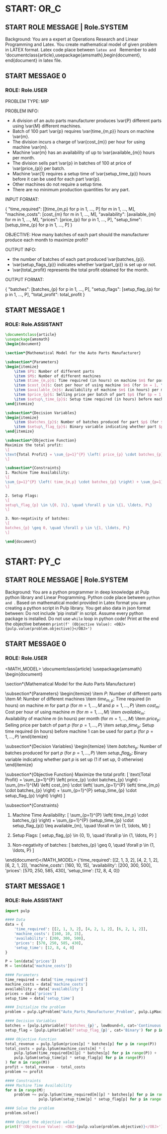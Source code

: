 # START: OR_C 
## START ROLE MESSAGE | Role.SYSTEM 
Background: You are a expert at Operations Research and Linear Programming and Latex. You create mathematical model of given problem in LATEX format. Latex code place between ```latex and ``` Remember to add 'documentclass{article},usepackage{amsmath},begin{document}, end{document} in latex file. 
## START MESSAGE 0 
### ROLE: Role.USER
<DESCRIPTION>
PROBLEM TYPE: MIP

PROBLEM INFO:

- A division of an auto parts manufacturer produces \var{P} different parts using \var{M} different machines.
- Batch of 100 part \var{p} requires \var{time_{m,p}} hours on machine \var{m}.
- The division incurs a charge of \var{cost_{m}} per hour for using machine \var{m}.
- Machine \var{m} has an availability of up to \var{available_{m}} hours per month.
- The division sells part \var{p} in batches of 100 at price of \var{price_{p}} per batch.
- Machine \var{1} requires a setup time of \var{setup_time_{p}} hours before it can be used for each part \var{p}.
- Other machines do not require a setup time.
- There are no minimum production quantities for any part.

INPUT FORMAT: 

{
    "time_required": [[time_{m,p} for p in 1, ..., P] for m in 1, ..., M],
    "machine_costs": [cost_{m} for m in 1, ..., M],
    "availability": [available_{m} for m in 1, ..., M],
    "prices": [price_{p} for p in 1, ..., P],
    "setup_time": [setup_time_{p} for p in 1, ..., P]
}

OBJECTIVE: How many batches of each part should the manufacturer produce each month to maximize profit?

OUTPUT INFO:

- the number of batches of each part produced \var{batches_{p}}.
- \var{setup_flags_{p}} indicates whether \var{part_{p}} is set up or not.
- \var{total_profit} represents the total profit obtained for the month.

OUTPUT FORMAT:

{
    "batches": [batches_{p} for p in 1, ..., P],
    "setup_flags": [setup_flag_{p} for p in 1, ..., P],
    "total_profit": total_profit
}
</DESCRIPTION>


## START MESSAGE 1 
### ROLE: Role.ASSISTANT
```latex
\documentclass{article}
\usepackage{amsmath}
\begin{document}

\section*{Mathematical Model for the Auto Parts Manufacturer}

\subsection*{Parameters}
\begin{itemize}
    \item $P$: Number of different parts
    \item $M$: Number of different machines
    \item $time_{m,p}$: Time required (in hours) on machine $m$ for part $p$ (for $m = 1, \ldots, M$ and $p = 1, \ldots, P$)
    \item $cost_{m}$: Cost per hour of using machine $m$ (for $m = 1, \ldots, M$)
    \item $available_{m}$: Availability of machine $m$ (in hours) per month (for $m = 1, \ldots, M$)
    \item $price_{p}$: Selling price per batch of part $p$ (for $p = 1, \ldots, P$)
    \item $setup\_time_{p}$: Setup time required (in hours) before machine 1 can be used for part $p$ (for $p = 1, \ldots, P$)
\end{itemize}

\subsection*{Decision Variables}
\begin{itemize}
    \item $batches_{p}$: Number of batches produced for part $p$ (for $p = 1, \ldots, P$)
    \item $setup\_flag_{p}$: Binary variable indicating whether part $p$ is set up ($1$ if set up, $0$ otherwise)
\end{itemize}

\subsection*{Objective Function}
Maximize the total profit:
\[
\text{Total Profit} = \sum_{p=1}^{P} \left( price_{p} \cdot batches_{p} \right) - \sum_{m=1}^{M} \left( cost_{m} \cdot \left( \sum_{p=1}^{P} \left( time_{m,p} \cdot batches_{p} \right) + \sum_{p=1}^{P} setup\_time_{p} \cdot setup\_flag_{p} \right) \right)
\]

\subsection*{Constraints}
1. Machine Time Availability:
\[
\sum_{p=1}^{P} \left( time_{m,p} \cdot batches_{p} \right) + \sum_{p=1}^{P} (setup\_time_{p} \cdot setup\_flag_{p}) \leq available_{m}, \quad \forall m \in \{1, \ldots, M\}
\]

2. Setup Flags:
\[
setup\_flag_{p} \in \{0, 1\}, \quad \forall p \in \{1, \ldots, P\}
\]

3. Non-negativity of batches:
\[
batches_{p} \geq 0, \quad \forall p \in \{1, \ldots, P\}
\]

\end{document}
```

# START: PY_C 
## START ROLE MESSAGE | Role.SYSTEM 
Background: You are a python programmer in deep knowledge at Pulp python library and Linear Programming. Python code place between ```python and ```. Based on mathematical model provided in Latex format you are creating a python script in Pulp library. You get also data in json format between: <DATA></DATA> Do not include 'pip install' in script. Assume every python package is installed. Do not use `while` loop in python code! Print at the end the objective between <OBJ></OBJ> `print(f' (Objective Value): <OBJ>{pulp.value(problem.objective)}</OBJ>')` 
## START MESSAGE 0 
### ROLE: Role.USER
<MATH_MODEL>
\documentclass{article}
\usepackage{amsmath}
\begin{document}

\section*{Mathematical Model for the Auto Parts Manufacturer}

\subsection*{Parameters}
\begin{itemize}
    \item $P$: Number of different parts
    \item $M$: Number of different machines
    \item $time_{m,p}$: Time required (in hours) on machine $m$ for part $p$ (for $m = 1, \ldots, M$ and $p = 1, \ldots, P$)
    \item $cost_{m}$: Cost per hour of using machine $m$ (for $m = 1, \ldots, M$)
    \item $available_{m}$: Availability of machine $m$ (in hours) per month (for $m = 1, \ldots, M$)
    \item $price_{p}$: Selling price per batch of part $p$ (for $p = 1, \ldots, P$)
    \item $setup\_time_{p}$: Setup time required (in hours) before machine 1 can be used for part $p$ (for $p = 1, \ldots, P$)
\end{itemize}

\subsection*{Decision Variables}
\begin{itemize}
    \item $batches_{p}$: Number of batches produced for part $p$ (for $p = 1, \ldots, P$)
    \item $setup\_flag_{p}$: Binary variable indicating whether part $p$ is set up ($1$ if set up, $0$ otherwise)
\end{itemize}

\subsection*{Objective Function}
Maximize the total profit:
\[
\text{Total Profit} = \sum_{p=1}^{P} \left( price_{p} \cdot batches_{p} \right) - \sum_{m=1}^{M} \left( cost_{m} \cdot \left( \sum_{p=1}^{P} \left( time_{m,p} \cdot batches_{p} \right) + \sum_{p=1}^{P} setup\_time_{p} \cdot setup\_flag_{p} \right) \right)
\]

\subsection*{Constraints}
1. Machine Time Availability:
\[
\sum_{p=1}^{P} \left( time_{m,p} \cdot batches_{p} \right) + \sum_{p=1}^{P} (setup\_time_{p} \cdot setup\_flag_{p}) \leq available_{m}, \quad \forall m \in \{1, \ldots, M\}
\]

2. Setup Flags:
\[
setup\_flag_{p} \in \{0, 1\}, \quad \forall p \in \{1, \ldots, P\}
\]

3. Non-negativity of batches:
\[
batches_{p} \geq 0, \quad \forall p \in \{1, \ldots, P\}
\]

\end{document}</MATH_MODEL>
<DATA>
{'time_required': [[2, 1, 3, 2], [4, 2, 1, 2], [6, 2, 1, 2]], 'machine_costs': [160, 10, 15], 'availability': [200, 300, 500], 'prices': [570, 250, 585, 430], 'setup_time': [12, 8, 4, 0]}</DATA>


## START MESSAGE 1 
### ROLE: Role.ASSISTANT
```python
import pulp

#### Data
data = {
    'time_required': [[2, 1, 3, 2], [4, 2, 1, 2], [6, 2, 1, 2]], 
    'machine_costs': [160, 10, 15], 
    'availability': [200, 300, 500], 
    'prices': [570, 250, 585, 430], 
    'setup_time': [12, 8, 4, 0]
}

P = len(data['prices'])
M = len(data['machine_costs'])

#### Parameters
time_required = data['time_required']
machine_costs = data['machine_costs']
availability = data['availability']
prices = data['prices']
setup_time = data['setup_time']

#### Initialize the problem
problem = pulp.LpProblem("Auto_Parts_Manufacturer_Problem", pulp.LpMaximize)

#### Decision Variables
batches = [pulp.LpVariable(f'batches_{p}', lowBound=0, cat='Continuous') for p in range(P)]
setup_flag = [pulp.LpVariable(f'setup_flag_{p}', cat='Binary') for p in range(P)]

#### Objective Function
total_revenue = pulp.lpSum(prices[p] * batches[p] for p in range(P))
total_costs = pulp.lpSum(machine_costs[m] * (
    pulp.lpSum(time_required[m][p] * batches[p] for p in range(P)) +
    pulp.lpSum(setup_time[p] * setup_flag[p] for p in range(P))
) for m in range(M))
profit = total_revenue - total_costs
problem += profit

#### Constraints
#### Machine Time Availability
for m in range(M):
    problem += pulp.lpSum(time_required[m][p] * batches[p] for p in range(P)) + \
               pulp.lpSum(setup_time[p] * setup_flag[p] for p in range(P)) <= availability[m]

#### Solve the problem
problem.solve()

#### Output the objective value
print(f'(Objective Value): <OBJ>{pulp.value(problem.objective)}</OBJ>')
```

